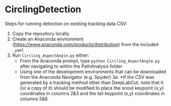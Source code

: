 # CirclingDetection

Steps for running detection on existing tracking data CSV:
1. Copy the repository locally
2. Create an Anaconda environment (https://www.anaconda.com/products/distribution) from the included `.yaml`
3. Run `Circling_AspectAngle.py` either:
   - From the Anaconda prompt, type `python Circling_AspectAngle.py` after navigating to within the PathAnalysis folder
   - Using one of the development environments that can be downloaded from the Anaconda Navigator (e.g. Spyder)
   3a. *If the CSV was generated by a tracking method other than DeepLabCut, note that it (or a copy of it) should be modified to place the snout keypoint (x,y) coordinates in columns 2&3 and the tail keypoint (x,y) coordinates in columns 5&6.
